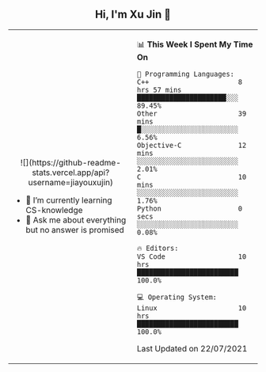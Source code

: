 <h2 align="center"> Hi, I'm Xu Jin 👋 </h2>

<table>
    <tr>
        <td valign="center" width="50%">
            <p align="center">
                ![](https://github-readme-stats.vercel.app/api?username=jiayouxujin)
            </p>
            <ul>
                <li>🌱 I’m currently learning CS-knowledge</li>
                <li>💬 Ask me about everything but no answer is promised</li>
            </ul>
        </td>
       <td valign="top" width="50%">
    
<!--START_SECTION:waka-->
📊 **This Week I Spent My Time On** 

```text
💬 Programming Languages: 
C++                      8 hrs 57 mins       ██████████████████████░░░   89.45% 
Other                    39 mins             █░░░░░░░░░░░░░░░░░░░░░░░░   6.56% 
Objective-C              12 mins             ░░░░░░░░░░░░░░░░░░░░░░░░░   2.01% 
C                        10 mins             ░░░░░░░░░░░░░░░░░░░░░░░░░   1.76% 
Python                   0 secs              ░░░░░░░░░░░░░░░░░░░░░░░░░   0.08%

🔥 Editors: 
VS Code                  10 hrs              █████████████████████████   100.0%

💻 Operating System: 
Linux                    10 hrs              █████████████████████████   100.0%

```


 Last Updated on 22/07/2021
<!--END_SECTION:waka-->
</td></tr>
</table>
